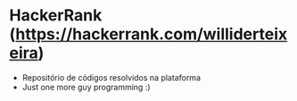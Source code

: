 # HackerRank (https://hackerrank.com/williderteixeira)

* Repositório de códigos resolvidos na plataforma
* Just one more guy programming :)  

